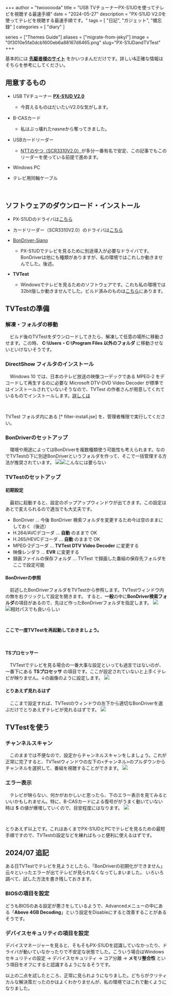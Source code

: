 +++
author = "twoooooda"
title = "USB TVチューナーPX-S1UDを使ってテレビを視聴する最速手順"
date = "2024-05-27"
description = "PX-S1UD V2.0を使ってテレビを視聴する最速手順です。"
tags = [
    "日記",
    "ガジェット",
    "備忘録"
]
categories = [
    "diary"
]

series = ["Themes Guide"]
aliases = ["migrate-from-jekyl"]
image = "0f3010e5fa0dcb1600eb6a88167d6465.png"
slug="PX-S1UDandTVTest"
+++

基本的には **[先駆者様のサイト](https://blog.tsukumijima.net/article/tvtest-usage/)** をかいつまんだだけです。詳しい&正確な情報はそちらを参考にしてください。



## 用意するもの
- USB TVチューナー **[PX-S1UD V2.0](https://amzn.asia/d/7nwX0jt)**
    - 今買えるものはだいたいV2.0な気がします。

- B-CASカード
 	- 私はぶっ壊れたnasneから奪ってきました。

- USBカードリーダー
 	- [NTTのやつ（SCR3310V2.0）](https://amzn.asia/d/b5PTsTL)が多分一番有名で安定、この記事でもこのリーダーを使っている前提で進めます。

- Windows PC
- テレビ用同軸ケーブル
<br>



## ソフトウェアのダウンロード・インストール
- PX-S1UDのドライバは[こちら](https://www.plex-net.co.jp/download/)

- カードリーダー（SCR3310V2.0）のドライバは[こちら](https://www.ntt.com/business/services/application/authentication/jpki/download10.html)

- [BonDriver-Siano](https://www.axfc.net/u/2503550)
    - PX-S1UDでテレビを見るために別途導入が必要なドライバです。BonDriverは他にも種類がありますが、私の環境ではこれしか動きませんでした。後述。

- **TVTest**
    - Windowsでテレビを見るためのソフトウェアです。これも私の環境では32bit版しか動きませんでした。ビルド済みのものは[こちら](https://blog.tsukumijima.net/article/tvtest-usage/#toc3)にあります。





## TVTestの準備
### 解凍・フォルダの移動
　ビルド後のTVTestをダウンロードしてきたら、解凍して任意の場所に移動させます。この時、 **C:\Users・C:\Program Files 以外のフォルダ** に移動させないといけないそうです。




### DirectShow フィルタのインストール
　Windows 10 では、日本のテレビ放送の映像コーデックである MPEG-2 をデコードして再生するのに必要な Microsoft DTV-DVD Video Decoder が標準ではインストールされていないそうなので、TVTest の作者さんが用意してくれているものでインストールします。[詳しくは](https://blog.tsukumijima.net/article/tvtest-usage/#toc5)

<br>

TVTest フォルダ内にある [* filter-install.jse] を、管理者権限で実行してください。






### BonDriverのセットアップ
　環境や用途によってはBonDriverを複数種類使う可能性も考えられます。なのでTVTestの下に別途BonDriverというフォルダを作って、そこで一括管理する方法が推奨されています。
![](e9550c6f4149126ddf8624b16b39048e.png)![こんなには要らない](7ea95df318a7936955291669ac5e4f1f.png)




### TVTestのセットアップ
#### 初期設定
　最初に起動すると、設定のポップアップウィンドウが出てきます。この設定はあとで変えられるので適当でも大丈夫です。
- BonDriver … 今後 BonDriver 検索フォルダを変更するため今は空のままにしておく（後述）
- H.264/AVCデコーダ … **自動** のままで OK
- H.265/HEVCデコーダ … **自動** のままで OK
- MPEG-2デコーダ … **TVTest DTV Video Decoder** に変更する
- 映像レンダラ … **EVR** に変更する
- 録画ファイルの保存フォルダ … TVTest で録画した番組の保存先フォルダをここで設定可能




#### BonDriverの参照
　前述したBonDriverフォルダをTVTestから参照します。TVTestウィンドウ内の無を右クリックして設定を開きます。
すると、**一般**の中に**BonDriver検索フォルダ**の項目があるので、先ほど作ったBonDriverフォルダを指定します。
![](eebea229ec33c069c5b7b1c87df0fc8a.png)![相対パスでも良いらしい](5d311e1263af94d76df9b663d9203e74.png)

<br>




__ここで一度TVTestを再起動しておきましょう。__



<br>



#### TSプロセッサー
　TVTestでテレビを見る場合の一番大事な設定といっても過言ではないのが、一番下にある **TSプロセッサ** の項目です。ここが設定されていないと上手くテレビが映りません。↓の画像のように設定します。
![](43b7b2b665895a4a5b098258bfdecc1a.png)





#### とりあえず見れるはず
　ここまで設定すれば、TVTestのウィンドウの左下から適切なBonDriverを選ぶだけでとりあえずテレビが見れるはずです。
![](6b52fc2a26d4b0f315a47dd19c779564.png)




## TVTestを使う
### チャンネルスキャン
　このままでは不便なので、設定からチャンネルスキャンをしましょう。これが正常に完了すると、TVTestウィンドウの左下の<チャンネル>のプルダウンからチャンネルを選択して、番組を視聴することができます。
![](923ec1cc2a7143c847997ae3e89d31ab.png)




### エラー表示
　テレビが映らない、何かがおかしいと思ったら、下のエラー表示を見てみるといいかもしれません。特に、B-CASカードによる復号ががうまく動いていない時は **S** の値が爆増していくので、目安程度にはなります。
![](c6ffb245329bae27efb690b44ae45dd6.png)


<br>



とりあえず以上です。これはあくまでPX-S1UDとPCでテレビを見るための最短手順ですので、TVTestの設定などを練ればもっと便利に使えるはずです。



## 2024/07 追記
ある日TVTestでテレビを見ようとしたら、「BonDriverの初期化ができません」云々といったエラーが出てテレビが見られなくなってしまいました。
いろいろ調べて、試した方法を書き残しておきます。

### BIOSの項目を設定
どうもBIOSのある設定が悪さをしているようで、Advancedメニューの中にある「**Above 4GB Decoding**」という設定をDisableにすると改善することがあるそうです。

### デバイスセキュリティの項目を設定
デバイスマネージャーを見ると、そもそもPX-S1UDを認識していなかったり、ドライバが動いていなかったりで不安定な状態でした。こういう場合はWindowsセキュリティの設定 → デバイスセキュリティ → コア分離 → **メモリ整合性** という項目をオフにすると認識するようになるそうです。


以上の二点を試したところ、正常に見られようになりました。どちらがクリティカルな解決策だったのかはよくわかりませんが、私の環境ではこれで動くようになりました。


